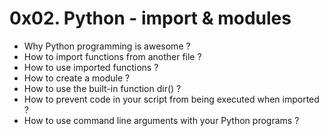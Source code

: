 # 0x02. Python - import & modules

- Why Python programming is awesome ?
- How to import functions from another file ?
- How to use imported functions ?
- How to create a module ?
- How to use the built-in function dir() ?
- How to prevent code in your script from being executed when imported ?
- How to use command line arguments with your Python programs ?
